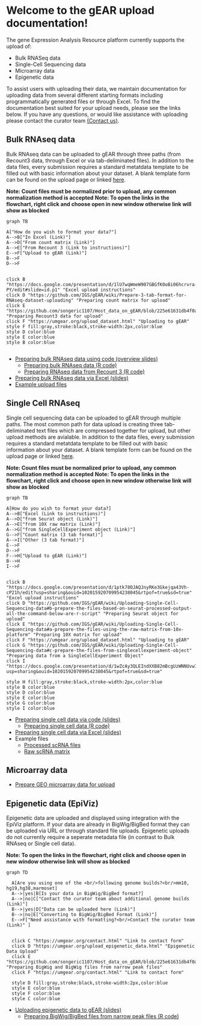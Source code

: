 # Welcome to the gEAR upload documentation!

The gene Expression Analysis Resource platform currently supports the upload of:

 * Bulk RNASeq data
 * Single-Cell Sequencing data
 * Microarray data
 * Epigenetic data

To assist users with uploading their data, we maintain documentation for 
uploading data from several different starting formats including programmatically generated files or through Excel. To find the documentation 
best suited for your upload needs, please see the links below. If you have any questions, or would like assistance with uploading please contact the curator team [(Contact us)](https://umgear.org/contact.html).

## Bulk RNAseq data

Bulk RNAseq data can be uploaded to gEAR through three paths (from Recount3 data, through Excel or via tab-deliminated files). In addition to the data files, every submission requires a standard metatdata template to be filled out with basic information about your dataset. A blank template form can be found on the upload page or linked [here](https://umgear.org/user_templates/metadata_template.xlsx). 

**Note: Count files must be normalized prior to upload, any common normalization method is accepted**
**Note: To open the links in the flowchart, right click and choose open in new window otherwise link will show as blocked**

```mermaid
graph TB 

A["How do you wish to format your data?"]
A-->B["In Excel (Link)"]
A-->D["From count matrix (Link)"]
A-->E["From Recount 3 (Link to instructions)"]
E-->F["Upload to gEAR (Link)"]
B-->F
D-->F


click B "https://docs.google.com/presentation/d/1lU7wqWmeW907GBGfK0oBi06hcrvra-PY/edit#slide=id.p1" "Excel upload instructions"
click D "https://github.com/IGS/gEAR/wiki/Prepare-3-tab-format-for-RNAseq-dataset-uploading" "Preparing count matrix for upload"
click E "https://github.com/songeric1107/Host_data_on_gEAR/blob/225e61631db4f0a60acb3abdb90ba55ace814e87/script/prepare_from_recount3.md" "Preparing Recount3 data for upload"
click F "https://umgear.org/upload_dataset.html" "Uploading to gEAR"
style F fill:gray,stroke:black,stroke-width:2px,color:blue
style D color:blue
style E color:blue
style B color:blue


```


 * [Preparing bulk RNAseq data using code (overview slides)](https://docs.google.com/presentation/d/1lYbgACVi-931EHTGNIw1bSZWIIUBcg3o/edit?usp=sharing&ouid=102015920709954238045&rtpof=true&sd=true)
     * [Preparing bulk RNAseq data (R code)](https://github.com/IGS/gEAR/wiki/Prepare-3-tab-format-for-RNAseq-dataset-uploading)
     * [Preparing RNAseq data from Recount 3 (R code)](https://github.com/songeric1107/Host_data_on_gEAR/blob/225e61631db4f0a60acb3abdb90ba55ace814e87/script/prepare_from_recount3.md)
 * [Preparing bulk RNAseq data via Excel (slides)](https://docs.google.com/presentation/d/1lU7wqWmeW907GBGfK0oBi06hcrvra-PY/edit?usp=sharing&ouid=102015920709954238045&rtpof=true&sd=true) 
 * [Example upload files](https://drive.google.com/drive/folders/1OYZ7-FjgTBwNrZDqBI3dAA7bv8QmwFE-?usp=sharing)

## Single Cell RNAseq

Single cell sequencing  data can be uploaded to gEAR through multiple paths. The most common path for data upload is creating three tab-deliminated text files which are compressed together for upload, but other upload methods are avialable.  In addition to the data files, every submission requires a standard metatdata template to be filled out with basic information about your dataset. A blank template form can be found on the upload page or linked [here](https://umgear.org/user_templates/metadata_template.xlsx). 

**Note: Count files must be normalized prior to upload, any common normalization method is accepted**
**Note: To open the links in the flowchart, right click and choose open in new window otherwise link will show as blocked**

```mermaid
graph TB 

A[How do you wish to format your data?]
A-->B["Excel (Link to instructions)"]
A-->D["from Seurat object (Link)"]
A-->E["from 10X raw matrix (Link)"]
A-->G["from SingleCellExperiment object (Link)"]
G-->F["Count matrix (3 tab format)"]
A-->I["Other (3 tab format)"]
E-->F
D-->F
F-->H["Upload to gEAR (Link)"]
B-->H
I-->F


click B "https://docs.google.com/presentation/d/1ptk78OJAQJnyRKe3Gkejqa43Vh-cP21h/edit?usp=sharing&ouid=102015920709954238045&rtpof=true&sd=true" "Excel upload instructions"
click D "https://github.com/IGS/gEAR/wiki/Uploading-Single-Cell-Sequencing-data#b-prepare-the-files-based-on-seurat-processed-output-all-the-command-below-are-r-script" "Preparing Seurat object for upload"
click E "https://github.com/IGS/gEAR/wiki/Uploading-Single-Cell-Sequencing-data#a-prepare-the-files-using-the-raw-matrix-from-10x-platform" "Preparing 10X matrix for upload"
click F "https://umgear.org/upload_dataset.html" "Uploading to gEAR"
click G "https://github.com/IGS/gEAR/wiki/Uploading-Single-Cell-Sequencing-data#c-prepare-the-files-from-singlecellexperiment-object" "Preparing data from a SingleCellExperiment Object"
click I "https://docs.google.com/presentation/d/1wZcAy3QLEIndXXB82mBcgUzWNNUvwII_/edit?usp=sharing&ouid=102015920709954238045&rtpof=true&sd=true"
 
style H fill:gray,stroke:black,stroke-width:2px,color:blue
style B color:blue
style D color:blue
style E color:blue
style G color:blue
style I color:blue
```

 * [Preparing single cell data via code (slides)](https://docs.google.com/presentation/d/1_YlLlQCXobkfjtIQddSZBuOo8iz3Tgnf/edit?usp=sharing&ouid=102015920709954238045&rtpof=true&sd=true)
     * [Preparing single cell data (R code)](https://github.com/IGS/gEAR/wiki/Uploading-Single-Cell-Sequencing-data)
 * [Preparing single cell data via Excel (slides)](https://docs.google.com/presentation/d/1ptk78OJAQJnyRKe3Gkejqa43Vh-cP21h/edit?usp=sharing&ouid=102015920709954238045&rtpof=true&sd=true)
 * Example files
     * [Processed scRNA files](https://drive.google.com/drive/folders/1LHhhCIV5LmYspjfHccYr-gD1kW-bswut?usp=sharing)
     * [Raw scRNA matrix](https://drive.google.com/drive/folders/1c6pjqj-oruNeSsYDoZtJbZv-nEmF0bcT?usp=sharing)
## Microarray data
 * [Prepare GEO microarray data for upload](https://github.com/songeric1107/Host_data_on_gEAR/blob/225e61631db4f0a60acb3abdb90ba55ace814e87/script/GEO_microarray_data_to_gEAR.R)

## Epigenetic data (EpiViz)

Epigenetic data are uploaded and displayed using integration with the EpiViz platform. If your data are already in BigWig/BigBed format they can be uploaded via URL or through standard file uploads. Epigenetic uploads do not currently require a seperate metadata file (in contrast to Bulk RNAseq or Single cell data). 

**Note: To open the links in the flowchart, right click and choose open in new window otherwise link will show as blocked**


```mermaid
graph TD

  A[Are you using one of the <br/>following genome builds?<br/>mm10, hg19,hg38,marmoset]
  A-->|yes|B[Is your data in BigWig/BigBed format?]
  A-->|no|C["Contact the curator team about additional genome builds (Link)"]
  B-->|yes|D["Data can be uploaded here (Link)"]
  B-->|no|E["Converting to BigWig/BigBed Format (Link)"]
  E-->F["Need assistance with formatting?<br/>Contact the curator team (Link)" ]
  
  
  click C "https://umgear.org/contact.html" "Link to contact form"
  click D "https://umgear.org/upload_epigenetic_data.html" "Epigenetic Data Upload"
  click E "https://github.com/songeric1107/Host_data_on_gEAR/blob/225e61631db4f0a60acb3abdb90ba55ace814e87/script/epiviz_data_prep.md" "Preparing BigWig and BigWig files from narrow peak files"
  click F "https://umgear.org/contact.html" "Link to contact form"
  
  style D fill:gray,stroke:black,stroke-width:2px,color:blue
  style E color:blue
  style F color:blue
  style C color:blue

```
 * [Uploading epigenetic data to gEAR (slides)](https://docs.google.com/presentation/d/1T9pusgKx4bgR_pf0DTKQfnmpmfxF0KbR/edit?usp=sharing&ouid=102015920709954238045&rtpof=true&sd=true)
     * [Preparing BigWig/BigBed files from narrow peak files (R code)](https://github.com/songeric1107/Host_data_on_gEAR/blob/225e61631db4f0a60acb3abdb90ba55ace814e87/script/epiviz_data_prep.md)

